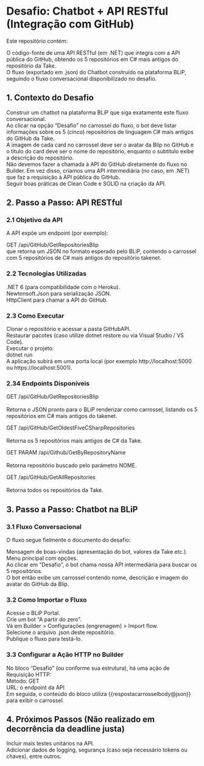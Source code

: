 # Desafio: Chatbot + API RESTful (Integração com GitHub)

Este repositório contém:

O código-fonte de uma API RESTful (em .NET) que integra com a API pública do GitHub, obtendo os 5 repositórios em C# mais antigos do repositório da Take.<br/>
O fluxo (exportado em .json) do Chatbot construído na plataforma BLiP, seguindo o fluxo conversacional disponibilizado no desafio.

## 1. Contexto do Desafio

Construir um chatbot na plataforma BLiP que siga exatamente este fluxo conversacional. <br/>
Ao clicar na opção “Desafio” no carrossel do fluxo, o bot deve listar informações sobre os 5 (cinco) repositórios de linguagem C# mais antigos do GitHub da Take.<br/>
A imagem de cada card no carrossel deve ser o avatar da Blip no GitHub e o título do card deve ser o nome do repositório, enquanto o subtítulo exibe a descrição do repositório. <br/>
Não devemos fazer a chamada à API do GitHub diretamente do fluxo no Builder. Em vez disso, criamos uma API intermediária (no caso, em .NET) que faz a requisição à API pública do GitHub. <br/>
Seguir boas práticas de Clean Code e SOLID na criação da API.

## 2. Passo a Passo: API RESTful

### 2.1 Objetivo da API

A API expõe um endpoint (por exemplo): <br/>

GET /api/GitHub/GetRepositoriesBlip <br/>
que retorna um JSON no formato esperado pelo BLiP, contendo o carrossel com 5 repositórios de C# mais antigos do repositório takenet.

### 2.2 Tecnologias Utilizadas

.NET 6 (para compatibilidade com o Heroku). <br/>
Newtonsoft.Json para serialização JSON. <br/>
HttpClient para chamar a API do GitHub. <br/>

### 2.3 Como Executar

Clonar o repositório e acessar a pasta GitHubAPI. <br/>
Restaurar pacotes (caso utilize dotnet restore ou via Visual Studio / VS Code). <br/>
Executar o projeto: <br/>
dotnet run <br/>
A aplicação subirá em uma porta local (por exemplo http://localhost:5000 ou https://localhost:5001). <br/>

### 2.34 Endpoints Disponíveis

GET /api/GitHub/GetRepositoriesBlip <br/> <br/>
Retorna o JSON pronto para o BLiP renderizar como carrossel, listando os 5 repositórios em C# mais antigos do takenet. <br/>

GET /api/GitHub/GetOldestFiveCSharpRepositories <br/> <br/>
Retorna os 5 repositórios mais antigos de C# da Take. <br/>

GET PARAM /api/Github/GetByRepositoryName <br/> <br/>
Retorna repositório buscado pelo parámetro NOME. <br/>

GET /api/GitHub/GetAllRepositories <br/> <br/>
Retorna todos os repositórios da Take. <br/>

## 3. Passo a Passo: Chatbot na BLiP

### 3.1 Fluxo Conversacional

O fluxo segue fielmente o documento do desafio: <br/>

Mensagem de boas-vindas (apresentação do bot, valores da Take etc.). <br/>
Menu principal com opções. <br/>
Ao clicar em “Desafio”, o bot chama nossa API intermediária para buscar os 5 repositórios. <br/>
O bot então exibe um carrossel contendo nome, descrição e imagem do avatar do GitHub da Blip. <br/>

### 3.2 Como Importar o Fluxo

Acesse o BLiP Portal. <br/>
Crie um bot “A partir do zero”. <br/>
Vá em Builder > Configurações (engrenagem) > Import flow. <br/>
Selecione o arquivo .json deste repositório. <br/>
Publique o fluxo para testá-lo. <br/>

### 3.3 Configurar a Ação HTTP no Builder

No bloco “Desafio” (ou conforme sua estrutura), há uma ação de Requisição HTTP: <br/>
Método: GET <br/>
URL: o endpoint da API <br/>
Em seguida, o conteúdo do bloco utiliza {{respostacarrosselbody@json}} para exibir o carrossel. <br/>

## 4. Próximos Passos (Não realizado em decorrência da deadline justa)

Incluir mais testes unitários na API. <br/>
Adicionar dados de logging, segurança (caso seja necessário tokens ou chaves), entre outros. <br/>


